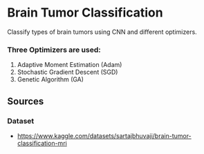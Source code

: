 # Brain Tumor Classification
Classify types of brain tumors using CNN and different optimizers.
### Three Optimizers are used:
1. Adaptive Moment Estimation (Adam)
2. Stochastic Gradient Descent (SGD)
3. Genetic Algorithm (GA)
###
## Sources
### Dataset
- https://www.kaggle.com/datasets/sartajbhuvaji/brain-tumor-classification-mri
